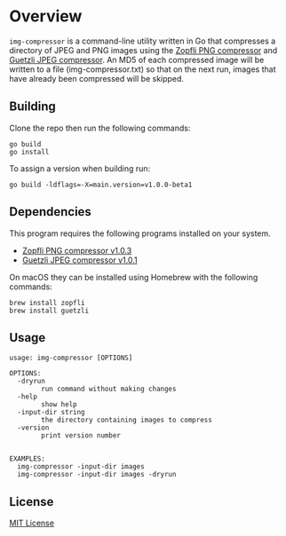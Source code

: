 # Overview
`img-compressor` is a command-line utility written in Go that compresses a directory of JPEG and PNG images using the [Zopfli PNG compressor][zopfli] and [Guetzli JPEG compressor][guetzli]. An MD5 of each compressed image will be written to a file (img-compressor.txt) so that on the next run, images that have already been compressed will be skipped.

## Building
Clone the repo then run the following commands:

```
go build
go install
```

To assign a version when building run:

```
go build -ldflags=-X=main.version=v1.0.0-beta1
```

## Dependencies
This program requires the following programs installed on your system.

- [Zopfli PNG compressor v1.0.3][zopfli]
- [Guetzli JPEG compressor v1.0.1][guetzli]

On macOS they can be installed using Homebrew with the following commands:

```
brew install zopfli
brew install guetzli
```

## Usage

```
usage: img-compressor [OPTIONS]

OPTIONS:
  -dryrun
        run command without making changes
  -help
        show help
  -input-dir string
        the directory containing images to compress
  -version
        print version number


EXAMPLES:
  img-compressor -input-dir images
  img-compressor -input-dir images -dryrun
```

## License
[MIT License](LICENSE)

[zopfli]: https://github.com/google/zopfli
[guetzli]: https://github.com/google/guetzli
